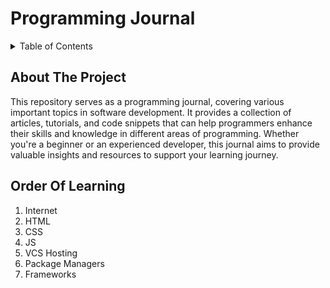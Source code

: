 # Programming Journal

<details>
  <summary>Table of Contents</summary>
  <ol>
    <li><a href="#about-the-project">About The Project</a></li>
    <li><a href="#order-of-learning">Order Of Learning</a></li>
    <li><a href="#usage">Usage</a></li>
    <li><a href="#roadmap">Roadmap</a></li>
    <li><a href="#contributing">Contributing</a></li>
    <li><a href="#license">License</a></li>
    <li><a href="#contact">Contact</a></li>
    <li><a href="#acknowledgments">Acknowledgments</a></li>
  </ol>
</details>

## About The Project
This repository serves as a programming journal, covering various important topics in software development. It provides a collection of articles, tutorials, and code snippets that can help programmers enhance their skills and knowledge in different areas of programming. Whether you're a beginner or an experienced developer, this journal aims to provide valuable insights and resources to support your learning journey.

## Order Of Learning
1. Internet
2. HTML
3. CSS
4. JS
5. VCS Hosting
6. Package Managers
7. Frameworks